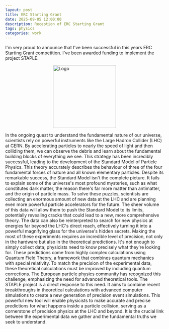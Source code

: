```yaml
---
layout: post
title: ERC Starting Grant
date: 2025-09-05 12:00:00
description: Reception of ERC Starting Grant
tags: physics 
categories: work
---
```


I'm very proud to announce that I've been successful in this years ERC Starting Grant competition. I've been awarded funding to implement the project STAPLE.

<img src="../../../assets/img/project-staple-alpha-wp.png" alt="Logo" style="width:200px;display:block;margin-left:auto;margin-right:auto;">


In the ongoing quest to understand the fundamental nature of our universe,
scientists rely on powerful instruments like the Large Hadron Collider (LHC) at
CERN. By accelerating particles to nearly the speed of light and then colliding
them, we can observe the debris and learn about the fundamental building blocks
of everything we see. This strategy has been incredibly successful, leading to
the development of the Standard Model of Particle Physics.  This theory
accurately describes the behaviour of three of the four fundamental forces of
nature and all known elementary particles.  Despite its remarkable success, the
Standard Model isn't the complete picture. It fails to explain some of the
universe's most profound mysteries, such as what constitutes dark matter, the
reason there's far more matter than antimatter, and the origin of particle
mass. To solve these puzzles, scientists are collecting an enormous amount of
new data at the LHC and are planning even more powerful particle accelerators
for the future. The sheer volume of this data will allow them to push the
Standard Model to its limits, potentially revealing cracks that could lead to a
new, more comprehensive theory. The data can also be reinterpreted to search
for new physics at energies far beyond the LHC's direct reach, effectively
turning it into a powerful magnifying glass for the universe's hidden secrets.
Making the most of these experiments requires an incredible level of precision,
not only in the hardware but also in the theoretical predictions. It's not
enough to simply collect data; physicists need to know precisely what they're
looking for. These predictions come from highly complex calculations using
Quantum Field Theory, a framework that combines quantum mechanics with special
relativity. To match the precision of the experimental data, these theoretical
calculations must be improved by including quantum corrections. The European
particle physics community has recognized this challenge, emphasizing the need
for advanced theoretical tools. The STAPLE project is a direct response to this
need. It aims to combine recent breakthroughs in theoretical calculations with
advanced computer simulations to create a new generation of precision event
simulations. This powerful new tool will enable physicists to make accurate and
precise predictions for what happens inside a particle collision, serving as a
cornerstone of precision physics at the LHC and beyond. It is the crucial link
between the experimental data we gather and the fundamental truths we seek to
understand.
